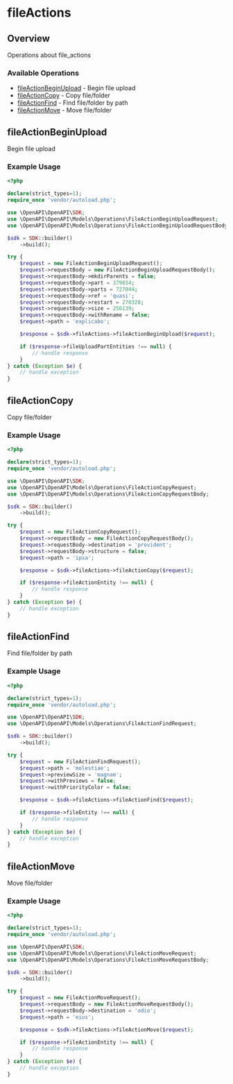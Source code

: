 # fileActions

## Overview

Operations about file_actions

### Available Operations

* [fileActionBeginUpload](#fileactionbeginupload) - Begin file upload
* [fileActionCopy](#fileactioncopy) - Copy file/folder
* [fileActionFind](#fileactionfind) - Find file/folder by path
* [fileActionMove](#fileactionmove) - Move file/folder

## fileActionBeginUpload

Begin file upload

### Example Usage

```php
<?php

declare(strict_types=1);
require_once 'vendor/autoload.php';

use \OpenAPI\OpenAPI\SDK;
use \OpenAPI\OpenAPI\Models\Operations\FileActionBeginUploadRequest;
use \OpenAPI\OpenAPI\Models\Operations\FileActionBeginUploadRequestBody;

$sdk = SDK::builder()
    ->build();

try {
    $request = new FileActionBeginUploadRequest();
    $request->requestBody = new FileActionBeginUploadRequestBody();
    $request->requestBody->mkdirParents = false;
    $request->requestBody->part = 379034;
    $request->requestBody->parts = 727044;
    $request->requestBody->ref = 'quasi';
    $request->requestBody->restart = 270328;
    $request->requestBody->size = 256139;
    $request->requestBody->withRename = false;
    $request->path = 'explicabo';

    $response = $sdk->fileActions->fileActionBeginUpload($request);

    if ($response->fileUploadPartEntities !== null) {
        // handle response
    }
} catch (Exception $e) {
    // handle exception
}
```

## fileActionCopy

Copy file/folder

### Example Usage

```php
<?php

declare(strict_types=1);
require_once 'vendor/autoload.php';

use \OpenAPI\OpenAPI\SDK;
use \OpenAPI\OpenAPI\Models\Operations\FileActionCopyRequest;
use \OpenAPI\OpenAPI\Models\Operations\FileActionCopyRequestBody;

$sdk = SDK::builder()
    ->build();

try {
    $request = new FileActionCopyRequest();
    $request->requestBody = new FileActionCopyRequestBody();
    $request->requestBody->destination = 'provident';
    $request->requestBody->structure = false;
    $request->path = 'ipsa';

    $response = $sdk->fileActions->fileActionCopy($request);

    if ($response->fileActionEntity !== null) {
        // handle response
    }
} catch (Exception $e) {
    // handle exception
}
```

## fileActionFind

Find file/folder by path

### Example Usage

```php
<?php

declare(strict_types=1);
require_once 'vendor/autoload.php';

use \OpenAPI\OpenAPI\SDK;
use \OpenAPI\OpenAPI\Models\Operations\FileActionFindRequest;

$sdk = SDK::builder()
    ->build();

try {
    $request = new FileActionFindRequest();
    $request->path = 'molestiae';
    $request->previewSize = 'magnam';
    $request->withPreviews = false;
    $request->withPriorityColor = false;

    $response = $sdk->fileActions->fileActionFind($request);

    if ($response->fileEntity !== null) {
        // handle response
    }
} catch (Exception $e) {
    // handle exception
}
```

## fileActionMove

Move file/folder

### Example Usage

```php
<?php

declare(strict_types=1);
require_once 'vendor/autoload.php';

use \OpenAPI\OpenAPI\SDK;
use \OpenAPI\OpenAPI\Models\Operations\FileActionMoveRequest;
use \OpenAPI\OpenAPI\Models\Operations\FileActionMoveRequestBody;

$sdk = SDK::builder()
    ->build();

try {
    $request = new FileActionMoveRequest();
    $request->requestBody = new FileActionMoveRequestBody();
    $request->requestBody->destination = 'odio';
    $request->path = 'eius';

    $response = $sdk->fileActions->fileActionMove($request);

    if ($response->fileActionEntity !== null) {
        // handle response
    }
} catch (Exception $e) {
    // handle exception
}
```
